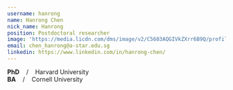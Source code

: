 ```yaml
---
username: hanrong
name: Hanrong Chen
nick_name: Hanrong
position: Postdoctoral researcher
image: 'https://media.licdn.com/dms/image/v2/C5603AQGIVkZXrr6B9Q/profile-displayphoto-shrink_800_800/profile-displayphoto-shrink_800_800/0/1517397503073?e=1758153600&v=beta&t=R32yhEDP-gjsvYZD6giBJ3zu1ydqIOVPOkDQ81oce5I'
email: chen_hanrong@a-star.edu.sg
linkedin: https://www.linkedin.com/in/hanrong-chen/
---
```


**PhD** &nbsp;&nbsp; / &nbsp;&nbsp; Harvard University<br>
**BA** &nbsp;&nbsp; / &nbsp;&nbsp; Cornell University
